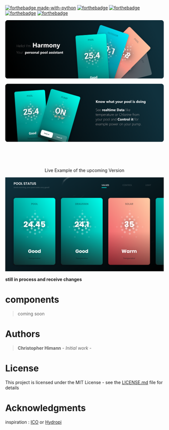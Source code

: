 [![forthebadge made-with-python](http://ForTheBadge.com/images/badges/made-with-python.svg)](https://www.python.org/)
[![forthebadge](https://forthebadge.com/images/badges/made-with-javascript.svg)](https://forthebadge.com)
[![forthebadge](https://forthebadge.com/images/badges/uses-html.svg)](https://forthebadge.com)
[![forthebadge](https://forthebadge.com/images/badges/uses-css.svg)](https://forthebadge.com)
[![forthebadge](https://forthebadge.com/images/badges/built-with-love.svg)](https://forthebadge.com)


![alt text](https://github.com/ChRIisS97/Pool-Analyzer/blob/master/Harmony.png)

![alt text](https://github.com/ChRIisS97/Pool-Analyzer/blob/master/Harmony2.png)

<br><br><br><p align="center">Live Example of the upcoming Version</p>

![alt text](https://github.com/ChRIisS97/Pool-Analyzer/blob/master/Screenshot%20(36).png)

**still in process and receive changes**

# components
> coming soon

# Authors
> **Christopher Himann** - *Initial work* - 

# License
This project is licensed under the MIT License - see the [LICENSE.md](LICENSE.md) file for details

# Acknowledgments
inspiration : [ICO](https://ondilo.com/en/) or [Hydropi](https://myhydropi.com/pool-monitor)

